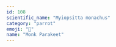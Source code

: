 ```yaml
---
id: 108
scientific_name: "Myiopsitta monachus"
category: "parrot"
emoji: "🦜"
name: "Monk Parakeet"
---
```

